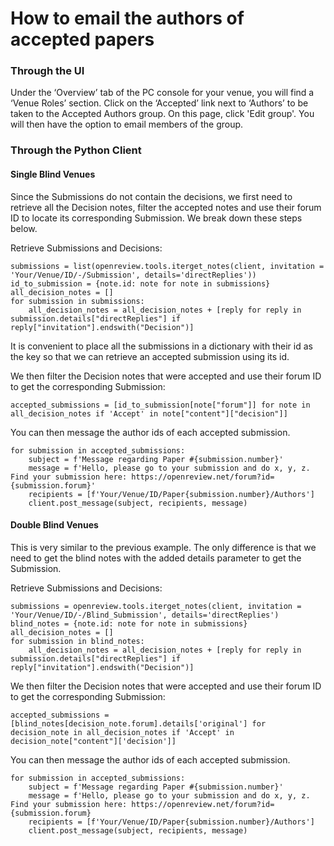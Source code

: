 # How to email the authors of accepted papers

### Through the UI&#x20;

Under the ‘Overview’ tab of the PC console for your venue, you will find a ‘Venue Roles’ section. Click on the ‘Accepted’ link next to ‘Authors’ to be taken to the Accepted Authors group. On this page, click 'Edit group'. You will then have the option to email members of the group.

### Through the Python Client

#### Single Blind Venues&#x20;

Since the Submissions do not contain the decisions, we first need to retrieve all the Decision notes, filter the accepted notes and use their forum ID to locate its corresponding Submission. We break down these steps below.

Retrieve Submissions and Decisions:

```
submissions = list(openreview.tools.iterget_notes(client, invitation = 'Your/Venue/ID/-/Submission', details='directReplies'))
id_to_submission = {note.id: note for note in submissions}
all_decision_notes = [] 
for submission in submissions: 
    all_decision_notes = all_decision_notes + [reply for reply in submission.details["directReplies"] if reply["invitation"].endswith("Decision")]

```

It is convenient to place all the submissions in a dictionary with their id as the key so that we can retrieve an accepted submission using its id.

We then filter the Decision notes that were accepted and use their forum ID to get the corresponding Submission:

```
accepted_submissions = [id_to_submission[note["forum"]] for note in all_decision_notes if 'Accept' in note["content"]["decision"]]
```

You can then message the author ids of each accepted submission.&#x20;

```
for submission in accepted_submissions: 
    subject = f'Message regarding Paper #{submission.number}'
    message = f'Hello, please go to your submission and do x, y, z. Find your submission here: https://openreview.net/forum?id={submission.forum}'
    recipients = [f'Your/Venue/ID/Paper{submission.number}/Authors']
    client.post_message(subject, recipients, message)
```

#### Double Blind Venues&#x20;

This is very similar to the previous example. The only difference is that we need to get the blind notes with the added details parameter to get the Submission.

Retrieve Submissions and Decisions:

```
submissions = openreview.tools.iterget_notes(client, invitation = 'Your/Venue/ID/-/Blind_Submission', details='directReplies')
blind_notes = {note.id: note for note in submissions}
all_decision_notes = [] 
for submission in blind_notes: 
    all_decision_notes = all_decision_notes + [reply for reply in submission.details["directReplies"] if reply["invitation"].endswith("Decision")]
```

We then filter the Decision notes that were accepted and use their forum ID to get the corresponding Submission:

```
accepted_submissions = [blind_notes[decision_note.forum].details['original'] for decision_note in all_decision_notes if 'Accept' in decision_note["content"]['decision']]
```

You can then message the author ids of each accepted submission.&#x20;

```
for submission in accepted_submissions: 
    subject = f'Message regarding Paper #{submission.number}'
    message = f'Hello, please go to your submission and do x, y, z. Find your submission here: https://openreview.net/forum?id={submission.forum}
    recipients = [f'Your/Venue/ID/Paper{submission.number}/Authors']
    client.post_message(subject, recipients, message)
```
